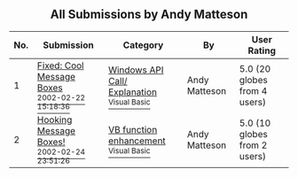 ﻿<div align="center">

## All Submissions by Andy Matteson

</div>

No.  | Submission | Category | By   | User Rating
---- | ---------- | -------- | ---- | -----------
1 | [Fixed: Cool Message Boxes<br /><sup>2002-02-22 15:18:36</sup>](https://github.com/Planet-Source-Code/andy-matteson-fixed-cool-message-boxes__1-32038) | [Windows API Call/ Explanation<br /><sup>Visual Basic</sup>](../ByCategory/windows-api-call-explanation__1-39.md) | Andy Matteson | 5.0 (20 globes from 4 users)
2 | [Hooking Message Boxes\!<br /><sup>2002-02-24 23:51:26</sup>](https://github.com/Planet-Source-Code/andy-matteson-hooking-message-boxes__1-32098) | [VB function enhancement<br /><sup>Visual Basic</sup>](../ByCategory/vb-function-enhancement__1-25.md) | Andy Matteson | 5.0 (10 globes from 2 users)
